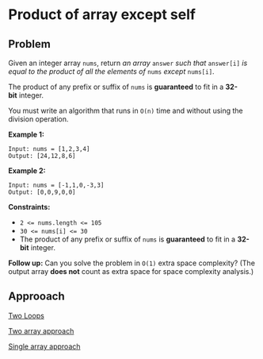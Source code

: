 # Product of array except self

## Problem

Given an integer array `nums`, return *an array* `answer` *such that* `answer[i]` *is equal to the product of all the elements of* `nums` *except* `nums[i]`.

The product of any prefix or suffix of `nums` is **guaranteed** to fit in a **32-bit** integer.

You must write an algorithm that runs in `O(n)` time and without using the division operation.

**Example 1:**

```
Input: nums = [1,2,3,4]
Output: [24,12,8,6]

```

**Example 2:**

```
Input: nums = [-1,1,0,-3,3]
Output: [0,0,9,0,0]

```

**Constraints:**

- `2 <= nums.length <= 105`
- `30 <= nums[i] <= 30`
- The product of any prefix or suffix of `nums` is **guaranteed** to fit in a **32-bit** integer.

**Follow up:** Can you solve the problem in `O(1)` extra space complexity? (The output array **does not** count as extra space for space complexity analysis.)

## Approoach

[Two Loops](Product%20of%20array%20except%20self%2024af3b19dba24445bb4328b4788cf2a3/Two%20Loops%200bb9dce8605f42458f83c0df8916124f.md)

[Two array approach](Product%20of%20array%20except%20self%2024af3b19dba24445bb4328b4788cf2a3/Two%20array%20approach%20fb25746a3b4740e491251fd62d3b82a5.md)

[Single array approach](Product%20of%20array%20except%20self%2024af3b19dba24445bb4328b4788cf2a3/Single%20array%20approach%20e1e2cc04deab4cfa85d1eedd1f7880d5.md)